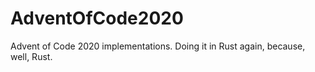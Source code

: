 # AdventOfCode2020
Advent of Code 2020 implementations. Doing it in Rust again, because, well, Rust.
